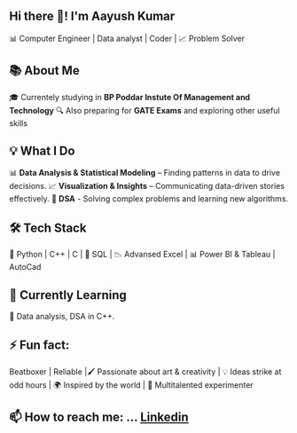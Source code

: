 ## Hi there 👋! I'm Aayush Kumar
📊 Computer Engineer | Data analyst | Coder | 📈 Problem Solver 



## 📚 About Me
🎓 Currentely studying in **BP Poddar Instute Of Management and Technology** 
🔍 Also preparing for **GATE Exams** and exploring other useful skills



## 💡 What I Do
📊 **Data Analysis & Statistical Modeling** – Finding patterns in data to drive decisions.
📈 **Visualization & Insights** – Communicating data-driven stories effectively.
🧠 **DSA** - Solving complex problems and learning new algorithms.  



## 🛠️ Tech Stack
🐍 Python | C++ | C | 📂 SQL | 📉 Advansed Excel | 📊 Power BI & Tableau | AutoCad



## 🌱 Currently Learning
🚀 Data analysis, DSA in C++.



## ⚡ Fun fact:
Beatboxer | Reliable |🖌️ Passionate about art & creativity | 💡 Ideas strike at odd hours | 🌍 Inspired by the world | 🎵 Multitalented experimenter



## 📫 How to reach me: ... [Linkedin](https://www.linkedin.com/in/aayush-kumar1) 


